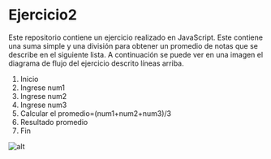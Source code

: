 # Ejercicio2
Este repositorio contiene un ejercicio realizado en JavaScript. Este contiene una suma simple y una división para obtener un promedio de notas que se describe en el siguiente lista. A continuación se puede ver en una imagen el diagrama de flujo del ejercicio descrito líneas arriba.
1. Inicio
2. Ingrese num1
3. Ingrese num2
4. Ingrese num3
5. Calcular el promedio=(num1+num2+num3)/3
6. Resultado promedio
7. Fin

![alt](http://4.1m.yt/R4Pa9ct.jpg)